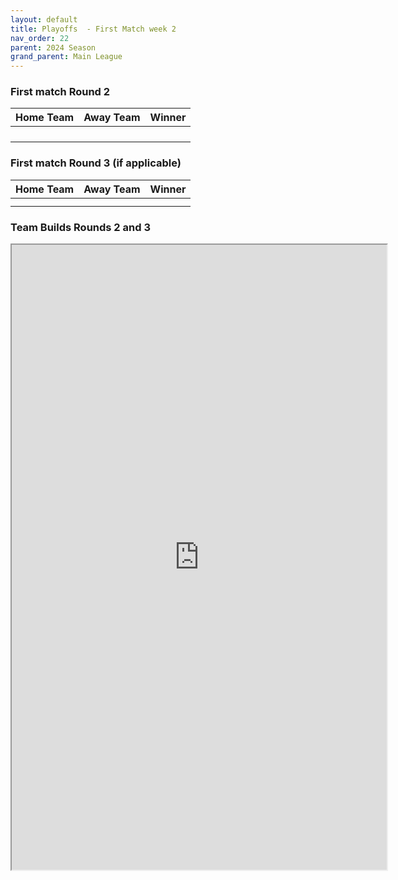 ```yaml
---
layout: default
title: Playoffs  - First Match week 2
nav_order: 22
parent: 2024 Season
grand_parent: Main League
---
```


### First match Round 2

| Home Team | Away Team            | Winner                |
|:----------|:---------------------|:----------------------|
|    |  |   |
|         |               |                |
|     |                |                 |
|    |          |          |

### First match Round 3 (if applicable)

| Home Team             | Away Team  | Winner       |
|:----------------------|:-----------|:-------------|
|   |     |       |
|                |          |       |


### Team Builds Rounds 2 and 3 

<iframe width=600 height=1000 scrolling="yes" src="https://docs.google.com/document/d/e/2PACX-1vSKrwan5i0HiglokbraCuPQ6BOh5ni1lxmf3NIVVAnsT4Pvsg5Aw29V8uH0I1-z4_YPlxkImerqYUgD/pub?embedded=true"></iframe>
